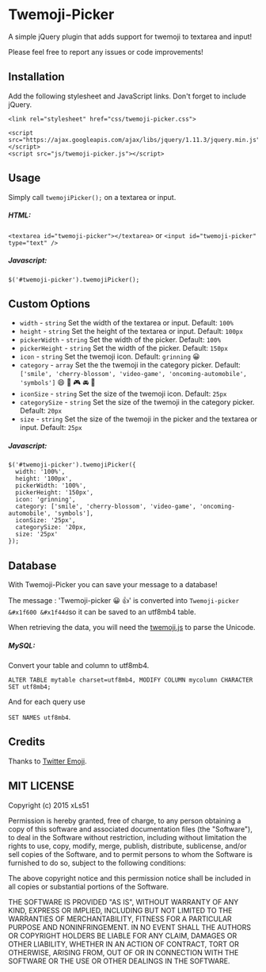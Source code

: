 # Twemoji-Picker

A simple jQuery plugin that adds support for twemoji to textarea and input!

Please feel free to report any issues or code improvements!

## Installation

Add the following stylesheet and JavaScript links. Don't forget to include jQuery.

```
<link rel="stylesheet" href="css/twemoji-picker.css">

<script src="https://ajax.googleapis.com/ajax/libs/jquery/1.11.3/jquery.min.js"></script>
<script src="js/twemoji-picker.js"></script>
```
  
## Usage

Simply call `twemojiPicker();` on a textarea or input.

##### HTML:

`<textarea id="twemoji-picker"></textarea>` or `<input id="twemoji-picker" type="text" />`

##### Javascript:

`$('#twemoji-picker').twemojiPicker();`

## Custom Options

- `width` - `string` Set the width of the textarea or input. Default: `100%`
- `height` - `string` Set the height of the textarea or input. Default: `100px`
- `pickerWidth` - `string` Set the width of the picker. Default: `100%`
- `pickerHeight` - `string` Set the width of the picker. Default: `150px`
- `icon` - `string` Set the twemoji icon. Default: `grinning` :grinning:
- `category` - `array` Set the the twemoji in the category picker. Default: `['smile', 'cherry-blossom', 'video-game', 'oncoming-automobile', 'symbols']` :smile: :cherry_blossom: :video_game: :oncoming_automobile: :symbols:
- `iconSize` - `string` Set the size of the twemoji icon. Default: `25px`
- `categorySize` - `string` Set the size of the twemoji in the category picker. Default: `20px`
- `size` - `string` Set the size of the twemoji in the picker and the textarea or input. Default: `25px`

##### Javascript:

```
$('#twemoji-picker').twemojiPicker({
  width: '100%',
  height: '100px',
  pickerWidth: '100%',
  pickerHeight: '150px',
  icon: 'grinning',
  category: ['smile', 'cherry-blossom', 'video-game', 'oncoming-automobile', 'symbols'],
  iconSize: '25px',
  categorySize: '20px,
  size: '25px'
});
```

## Database

With Twemoji-Picker you can save your message to a database!

The message : 'Twemoji-picker :grinning: :thumbsup:' is converted into `Twemoji-picker &#x1f600 &#x1f44d`so it can be saved to an utf8mb4 table.

When retrieving the data, you will need the [twemoji.js](http://github.com/twitter/twemoji) to parse the Unicode.

##### MySQL:

Convert your table and column to utf8mb4.

`ALTER TABLE mytable charset=utf8mb4, MODIFY COLUMN mycolumn CHARACTER SET utf8mb4;`

And for each query use

`SET NAMES utf8mb4`.

## Credits

Thanks to [Twitter Emoji](http://github.com/twitter/twemoji).

## MIT LICENSE

Copyright (c) 2015 xLs51

Permission is hereby granted, free of charge, to any person obtaining a copy
of this software and associated documentation files (the "Software"), to deal
in the Software without restriction, including without limitation the rights
to use, copy, modify, merge, publish, distribute, sublicense, and/or sell
copies of the Software, and to permit persons to whom the Software is
furnished to do so, subject to the following conditions:

The above copyright notice and this permission notice shall be included in
all copies or substantial portions of the Software.

THE SOFTWARE IS PROVIDED "AS IS", WITHOUT WARRANTY OF ANY KIND, EXPRESS OR
IMPLIED, INCLUDING BUT NOT LIMITED TO THE WARRANTIES OF MERCHANTABILITY,
FITNESS FOR A PARTICULAR PURPOSE AND NONINFRINGEMENT. IN NO EVENT SHALL THE
AUTHORS OR COPYRIGHT HOLDERS BE LIABLE FOR ANY CLAIM, DAMAGES OR OTHER
LIABILITY, WHETHER IN AN ACTION OF CONTRACT, TORT OR OTHERWISE, ARISING FROM,
OUT OF OR IN CONNECTION WITH THE SOFTWARE OR THE USE OR OTHER DEALINGS IN
THE SOFTWARE.
